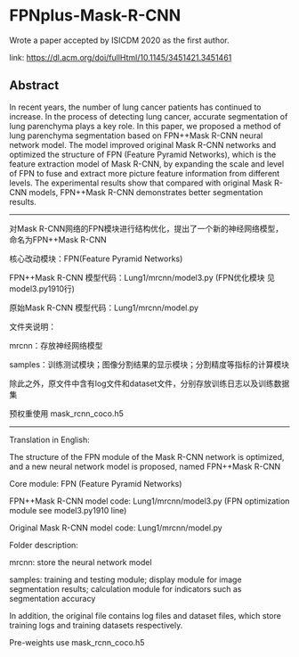 # FPNplus-Mask-R-CNN

Wrote a paper accepted by ISICDM 2020 as the first author.

link: https://dl.acm.org/doi/fullHtml/10.1145/3451421.3451461

Abstract
----------------------------------------------------------------------------
In recent years, the number of lung cancer patients has continued to increase. In the process of detecting lung cancer, accurate segmentation of lung parenchyma plays a key role. In this paper, we proposed a method of lung parenchyma segmentation based on FPN++Mask R-CNN neural network model. The model improved original Mask R-CNN networks and optimized the structure of FPN (Feature Pyramid Networks), which is the feature extraction model of Mask R-CNN, by expanding the scale and level of FPN to fuse and extract more picture feature information from different levels. The experimental results show that compared with original Mask R-CNN models, FPN++Mask R-CNN demonstrates better segmentation results.

-----------------------------------------------------------------------------

对Mask R-CNN网络的FPN模块进行结构优化，提出了一个新的神经网络模型，命名为FPN++Mask R-CNN

核心改动模块：FPN(Feature Pyramid Networks)

FPN++Mask R-CNN 模型代码：Lung1/mrcnn/model3.py (FPN优化模块 见model3.py1910行)

原始Mask R-CNN 模型代码：Lung1/mrcnn/model.py 

文件夹说明：

mrcnn：存放神经网络模型

samples：训练测试模块；图像分割结果的显示模块；分割精度等指标的计算模块

除此之外，原文件中含有log文件和dataset文件，分别存放训练日志以及训练数据集

预权重使用 mask_rcnn_coco.h5 

------------------------------------------------------------------------------
Translation in English:

The structure of the FPN module of the Mask R-CNN network is optimized, and a new neural network model is proposed, named FPN++Mask R-CNN

Core module: FPN (Feature Pyramid Networks)

FPN++Mask R-CNN model code: Lung1/mrcnn/model3.py (FPN optimization module see model3.py1910 line)

Original Mask R-CNN model code: Lung1/mrcnn/model.py

Folder description:

mrcnn: store the neural network model

samples: training and testing module; display module for image segmentation results; calculation module for indicators such as segmentation accuracy

In addition, the original file contains log files and dataset files, which store training logs and training datasets respectively.

Pre-weights use mask_rcnn_coco.h5

